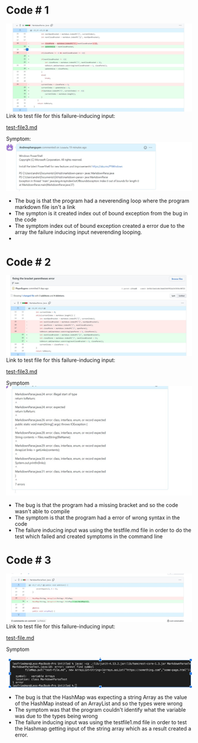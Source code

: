 # Code # 1
![alt text](1.jpg)
Link to test file for this failure-inducing input:

[test-file3.md](test-file3.md) 

Symptom: 
![alt text](2.jpg)
* The bug is that the program had a neverending loop where the program markdown file isn't a link 
* The sympton is it created index out of bound exception from the bug in the code 
* The symptom index out of bound exception created a error due to the array the failure inducing input neverending looping.
* 
# Code # 2
![alt text](3.jpg)
Link to test file for this failure-inducing input:

[test-file3.md](test-file3.md) 

Symptom 
![alt text](4.jpg)
* The bug is that the program had a missing bracket and so the code wasn't able to compile
* The symptom is that the program had a error of wrong syntax in the code
* The failure inducing input was using the testfile.md file in order to do the test which failed and created symptoms in the command line

# Code # 3
![alt text](7.jpg)
Link to test file for this failure-inducing input:

[test-file.md](test-file.md) 


Symptom

![alt text](8.jpg)
* The bug is that the HashMap was expecting a string Array as the value of the HashMap instead of an ArrayList and so the types were wrong
* The symptom was that the program couldn't identify what the variable was due to the types being wrong 
* The failure inducing input was using the testfile1.md file in order to test the Hashmap getting input of the string array which as a result created a error.
